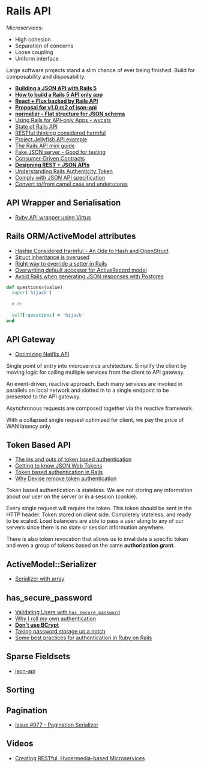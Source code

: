 # Rails API

Microservices:

* High cohesion
* Separation of concerns
* Loose coupling
* Uniform interface

Large software projects stand a slim chance of ever being finished. Build for composability and disposability.

* [**Building a JSON API with Rails 5**](http://blog.codeship.com/building-a-json-api-with-rails-5/)
* [**How to build a Rails 5 API only app**](http://wyeworks.com/blog/2015/6/11/how-to-build-a-rails-5-api-only-and-backbone-application)
* [**React + Flux backed by Rails API**](http://fancypixel.github.io/blog/2015/01/28/react-plus-flux-backed-by-rails-api/)
* [**Proposal for v1.0 rc2 of json-api**](https://github.com/json-api/json-api/pull/341)
* [**normalizr - Flat structure for JSON schema**](https://github.com/gaearon/normalizr)
* [Using Rails for API-only Apps - wycats](https://github.com/rails/rails/blob/efd557a60cd976ac17be9e238111a551599caeb5/railties/guides/source/api_app.textile)
* [State of Rails API](http://hawkins.io/2012/03/state_of_rails_apis/)
* [RESTful thinking considered harmful](http://www.shopify.com/technology/5898287-restful-thinking-considered-harmful)
* [Project Jellyfish API example](https://github.com/projectjellyfish)
* [The Rails API mini guide](http://www.yoniweisbrod.com/rails-api-mini-guide/)
* [Fake JSON server - Good for testing](https://github.com/typicode/json-server)
* [Consumer-Driven Contracts](http://martinfowler.com/articles/consumerDrivenContracts.html)
* [**Designing REST + JSON APIs**](https://stormpath.com/blog/designing-rest-json-apis/)
* [Understanding Rails Authenticity Token](http://stackoverflow.com/questions/941594/understand-rails-authenticity-token?rq=1)
* [Comply with JSON API specification](https://github.com/cerebris/jsonapi-resources)
* [Convert to/from camel case and underscores](https://gist.github.com/timruffles/2780508)

## API Wrapper and Serialisation

* [Ruby API wrapper using Virtus](http://www.nickdesteffen.com/blog/ruby-api-wrapper-using-virtus-and-typhoeus)


## Rails ORM/ActiveModel attributes

* [Hashie Considered Harmful - An Ode to Hash and OpenStruct](http://www.schneems.com/2014/12/15/hashie-considered-harmful.html)
* [Struct inheritance is overused](http://thepugautomatic.com/2013/08/struct-inheritance-is-overused/)
* [Right way to override a setter in Rails](http://stackoverflow.com/questions/10464793/what-is-the-right-way-to-override-a-setter-method-in-ruby-on-rails)
* [Overwriting default accessor for ActiveRecord model](http://api.rubyonrails.org/classes/ActiveRecord/Base.html#class-ActiveRecord%3a%3aBase-label-Overwriting+default+accessors)
* [Avoid Rails when generating JSON responses with Postgres](https://dockyard.com/blog/2014/05/27/avoid-rails-when-generating-json-responses-with-postgresql)

```ruby
def questions=(value)
  super('hijack')
  
  # Or
  
  self[:questions] = 'hijack'
end
```

## API Gateway

* [Optimizing Netflix API](http://techblog.netflix.com/2013/01/optimizing-netflix-api.html)

Single point of entry into microservice architecture. Simplify the client by moving logic for calling multiple services from the client to API gateway.

An event-driven, reactive approach. Each many services are invoked in parallels on local network and slotted in to a single endpoint to be presented to the API gateway.

Asynchronous requests are composed together via the reactive framework.

With a collapsed single request optimized for client, we pay the price of WAN latency only.

## Token Based API

* [The ins and outs of token based authentication](https://scotch.io/tutorials/the-ins-and-outs-of-token-based-authentication)
* [Getting to know JSON Web Tokens](https://scotch.io/tutorials/the-anatomy-of-a-json-web-token)
* [Token based authentication in Rails](https://www.codeschool.com/blog/2014/02/03/token-based-authentication-rails/)
* [Why Devise remove token authentication](http://blog.plataformatec.com.br/2013/08/devise-3-1-now-with-more-secure-defaults/)

Token based authentication is stateless. We are not storing any information about our user on the server or in a session (cookie).

Every single request will require the token. This token should be sent in the HTTP header. Token stored on client side. Completely stateless, and ready to be scaled. Load balancers are able to pass a user along to any of our servers since there is no state or session information anywhere.

There is also token revocation that allows us to invalidate a specific token and even a group of tokens based on the same **authorization grant**.

## ActiveModel::Serializer

* [Serializer with array](http://stackoverflow.com/questions/17542793/how-do-you-initialize-an-activemodelserializer-class-with-an-activerecordrel)

## has_secure_password

* [Validating Users with `has_secure_password`](https://quickleft.com/blog/rails-tip-validating-users-with-has_secure_password/)
* [Why I roll my own authentication](http://www.rvdh.de/2012/01/12/why-i-roll-my-own-authentication/)
* [**Don't use BCrypt**](http://www.unlimitednovelty.com/2012/03/dont-use-bcrypt.html)
* [Taking password storage up a notch](https://blog.8thlight.com/adam-gooch/2012/11/04/taking-password-storage-up-a-notch.html)
* [Some best practices for authentication in Ruby on Rails](http://www.fngtps.com/2015/some-best-practices-for-authentication-in-ruby-on-rails/)

## Sparse Fieldsets

* [json-api](https://github.com/dgeb/json-api/blob/v1rc2/format/index.md#sparse-fieldsets-)

## Sorting

## Pagination

* [Issue #977 - Pagination Serializer](https://github.com/rails-api/active_model_serializers/pull/977)

## Videos

* [Creating RESTful, Hypermedia-based Microservices](https://www.youtube.com/watch?v=zbeMDM-zDNI)